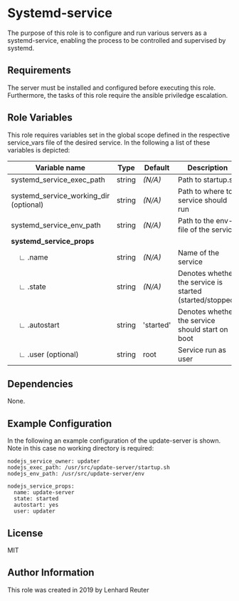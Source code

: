 Systemd-service
=========

The purpose of this role is to configure and run various servers as a systemd-service, enabling the process to be 
controlled and supervised by systemd.


Requirements
------------

The server must be installed and configured before executing this role.
Furthermore, the tasks of this role require the ansible priviledge escalation.


Role Variables
--------------

This role requires variables set in the global scope defined in the respective service_vars file of the desired service. In the following a list of these variables is depicted:


| Variable name                   | Type    | Default  | Description                                             |
| ------------------------------- | ------- | -------- | ------------------------------------------------------- |
| systemd_service_exec_path                | string  |  *(N/A)* | Path to startup.sh                                      |
| systemd_service_working_dir (optional)   | string  |  *(N/A)* | Path to where to service should run                     |
| systemd_service_env_path        | string  |  *(N/A)* | Path to the env-file of the service                     |
| **systemd_service_props** |||| 
| &nbsp;&nbsp;&nbsp;&nbsp;∟ .name                         | string  |  *(N/A)* | Name of the service                                     |
| &nbsp;&nbsp;&nbsp;&nbsp;∟ .state                        | string  |  *(N/A)* | Denotes whether the service is started (started/stopped)|
| &nbsp;&nbsp;&nbsp;&nbsp;∟ .autostart                    | string  |  'started' | Denotes whether the service should start on boot        |
| &nbsp;&nbsp;&nbsp;&nbsp;∟ .user (optional)              | string  | root     | Service run as user                                     |



Dependencies
------------

None.


Example Configuration
----------------

In the following an example configuration of the update-server is shown. Note in this case no working directory is required:

    nodejs_service_owner: updater
    nodejs_exec_path: /usr/src/update-server/startup.sh
    nodejs_env_path: /usr/src/update-server/env

    nodejs_service_props:
      name: update-server
      state: started
      autostart: yes
      user: updater

License
-------

MIT

Author Information
------------------

This role was created in 2019 by Lenhard Reuter